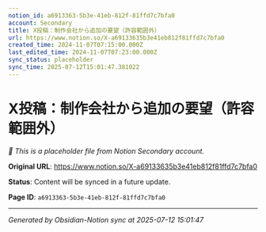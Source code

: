 ```yaml
---
notion_id: a6913363-5b3e-41eb-812f-81ffd7c7bfa0
account: Secondary
title: X投稿：制作会社から追加の要望（許容範囲外）
url: https://www.notion.so/X-a69133635b3e41eb812f81ffd7c7bfa0
created_time: 2024-11-07T07:15:00.000Z
last_edited_time: 2024-11-07T07:23:00.000Z
sync_status: placeholder
sync_time: 2025-07-12T15:01:47.381022
---
```


# X投稿：制作会社から追加の要望（許容範囲外）

*🔄 This is a placeholder file from Notion Secondary account.*

**Original URL**: https://www.notion.so/X-a69133635b3e41eb812f81ffd7c7bfa0

**Status**: Content will be synced in a future update.

**Page ID**: `a6913363-5b3e-41eb-812f-81ffd7c7bfa0`

---

*Generated by Obsidian-Notion sync at 2025-07-12 15:01:47*
